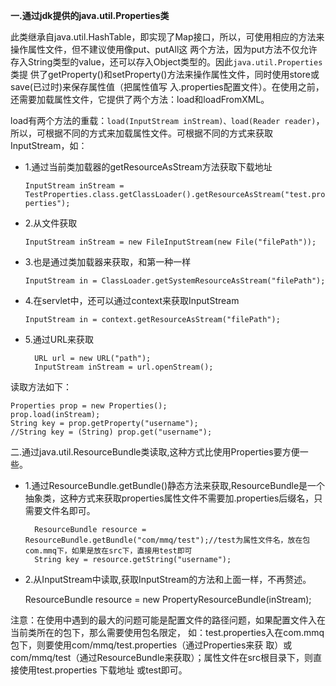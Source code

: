 
**一.通过jdk提供的java.util.Properties类**

此类继承自java.util.HashTable，即实现了Map接口，所以，可使用相应的方法来操作属性文件，但不建议使用像put、putAll这 两个方法，因为put方法不仅允许存入String类型的value，还可以存入Object类型的。因此`java.util.Properties`类提 供了getProperty()和setProperty()方法来操作属性文件，同时使用store或save(已过时)来保存属性值（把属性值写 入.properties配置文件）。在使用之前，还需要加载属性文件，它提供了两个方法：load和loadFromXML。

   load有两个方法的重载：`load(InputStream inStream)、load(Reader reader)`，所以，可根据不同的方式来加载属性文件。可根据不同的方式来获取InputStream，如：

+ 1.通过当前类加载器的getResourceAsStream方法获取下载地址   

	`InputStream inStream = TestProperties.class.getClassLoader().getResourceAsStream("test.properties");`

+ 2.从文件获取
	
	`InputStream inStream = new FileInputStream(new File("filePath"));` 

+ 3.也是通过类加载器来获取，和第一种一样

	`InputStream in = ClassLoader.getSystemResourceAsStream("filePath"); `
 
+ 4.在servlet中，还可以通过context来获取InputStream

	`InputStream in = context.getResourceAsStream("filePath");`
  
+ 5.通过URL来获取

	    URL url = new URL("path");
    	InputStream inStream = url.openStream(); 

读取方法如下：

    Properties prop = new Properties();
    prop.load(inStream);
    String key = prop.getProperty("username");
    //String key = (String) prop.get("username");  
     

二.通过java.util.ResourceBundle类读取,这种方式比使用Properties要方便一些。

+ 1.通过ResourceBundle.getBundle()静态方法来获取,ResourceBundle是一个抽象类，这种方式来获取properties属性文件不需要加.properties后缀名，只需要文件名即可。

	    ResourceBundle resource = ResourceBundle.getBundle("com/mmq/test");//test为属性文件名，放在包com.mmq下，如果是放在src下，直接用test即可
    	String key = resource.getString("username");  

+ 2.从InputStream中读取,获取InputStream的方法和上面一样，不再赘述。

	ResourceBundle resource = new PropertyResourceBundle(inStream); 

注意：在使用中遇到的最大的问题可能是配置文件的路径问题，如果配置文件入在当前类所在的包下，那么需要使用包名限定， 如：test.properties入在com.mmq包下，则要使用com/mmq/test.properties（通过Properties来获 取）或com/mmq/test（通过ResourceBundle来获取）；属性文件在src根目录下，则直接使用test.properties 下载地址   或test即可。